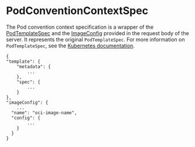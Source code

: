 # PodConventionContextSpec

The Pod convention context specification is a wrapper of the [PodTemplateSpec](https://kubernetes.io/docs/reference/kubernetes-api/workload-resources/pod-template-v1/#PodTemplateSpec) and the [ImageConfig](image-config.md) provided in the request body of the server. It represents the original `PodTemplateSpec`. For more information on `PodTemplateSpec`, see the [Kubernetes documentation](https://kubernetes.io/docs/reference/kubernetes-api/workload-resources/pod-template-v1/#PodTemplateSpec).

```console
{
"template": {
    "metadata": {
        ...
    },
    "spec": {
        ...
    }
},
"imageConfig": {
    ...
  "name": "oci-image-name",
  "config": {
        ...
    }
  }
}
```
